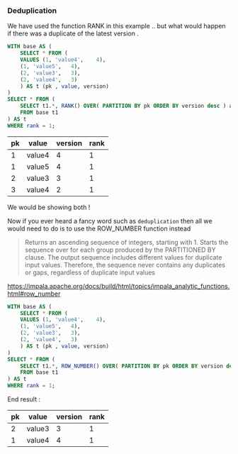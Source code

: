 ### Deduplication

We have used the function RANK in this example .. but what would happen if there was a duplicate of the latest version . 

```sql
WITH base AS (
	SELECT * FROM (
	VALUES (1, 'value4',	4),
    (1, 'value5',	4),
    (2, 'value3',	3),
    (2, 'value4',	3)	
	) AS t (pk , value, version)
)
SELECT * FROM (
	SELECT t1.*, RANK() OVER( PARTITION BY pk ORDER BY version desc ) as rank
	FROM base t1
) AS t
WHERE rank = 1; 
```

| pk   | value  | version | rank |
| ---- | ------ | ------- | ---- |
| 1    | value4 | 4       | 1    |
| 1    | value5 | 4       | 1    |
| 2    | value3 | 3       | 1    |
| 3    | value4 | 2       | 1    |


We would be showing both ! 

Now if you ever heard a fancy word such as `deduplication` then all we would need to do is to use the ROW_NUMBER function instead

> Returns an ascending sequence of integers, starting with 1. 
> Starts the sequence over for each group produced by the PARTITIONED BY clause. 
> The output sequence includes different values for duplicate input values. 
> Therefore, the sequence never contains any duplicates or gaps, regardless of duplicate input values

https://impala.apache.org/docs/build/html/topics/impala_analytic_functions.html#row_number

```sql
WITH base AS (
	SELECT * FROM (
	VALUES (1, 'value4',	4),
    (1, 'value5',	4),
    (2, 'value3',	3),
    (2, 'value4',	3)	
	) AS t (pk , value, version)
)
SELECT * FROM (
	SELECT t1.*, ROW_NUMBER() OVER( PARTITION BY pk ORDER BY version desc ) as rank
	FROM base t1
) AS t
WHERE rank = 1; 
```



End result :

| pk   | value  | version | rank |
| ---- | ------ | ------- | ---- |
| 2    | value3 | 3       | 1    |
| 1    | value4 | 4       | 1    |

